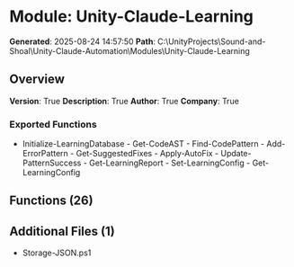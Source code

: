 # Module: Unity-Claude-Learning

**Generated**: 2025-08-24 14:57:50
**Path**: C:\UnityProjects\Sound-and-Shoal\Unity-Claude-Automation\Modules\Unity-Claude-Learning

## Overview
**Version**: True
**Description**: True
**Author**: True
**Company**: True

### Exported Functions
- Initialize-LearningDatabase - Get-CodeAST - Find-CodePattern - Add-ErrorPattern - Get-SuggestedFixes - Apply-AutoFix - Update-PatternSuccess - Get-LearningReport - Set-LearningConfig - Get-LearningConfig
## Functions (26)

## Additional Files (1)
- Storage-JSON.ps1


